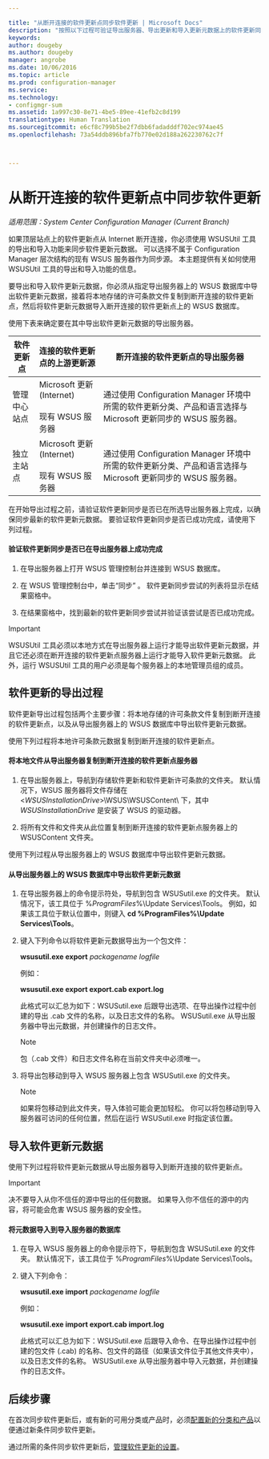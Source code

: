 ```yaml
---

title: "从断开连接的软件更新点同步软件更新 | Microsoft Docs"
description: "按照以下过程可验证导出服务器、导出更新和导入更新元数据上的软件更新同步是否已成功。"
keywords: 
author: dougeby
ms.author: dougeby
manager: angrobe
ms.date: 10/06/2016
ms.topic: article
ms.prod: configuration-manager
ms.service: 
ms.technology:
- configmgr-sum
ms.assetid: 1a997c30-8e71-4be5-89ee-41efb2c8d199
translationtype: Human Translation
ms.sourcegitcommit: e6cf8c799b5be2f7dbb6fadadddf702ec974ae45
ms.openlocfilehash: 73a54ddb896bfa7fb770e02d188a262230762c7f



---
```


# <a name="synchronize-software-updates-from-a-disconnected-software-update-point"></a>从断开连接的软件更新点中同步软件更新  

*适用范围：System Center Configuration Manager (Current Branch)*

 如果顶层站点上的软件更新点从 Internet 断开连接，你必须使用 WSUSUtil 工具的导出和导入功能来同步软件更新元数据。 可以选择不属于 Configuration Manager 层次结构的现有 WSUS 服务器作为同步源。 本主题提供有关如何使用 WSUSUtil 工具的导出和导入功能的信息。  

 要导出和导入软件更新元数据，你必须从指定导出服务器上的 WSUS 数据库中导出软件更新元数据，接着将本地存储的许可条款文件复制到断开连接的软件更新点，然后将软件更新元数据导入断开连接的软件更新点上的 WSUS 数据库。  

 使用下表来确定要在其中导出软件更新元数据的导出服务器。  

|软件更新点|连接的软件更新点的上游更新源|断开连接的软件更新点的导出服务器|  
|---------------------------|-----------------------------------------------------------------|------------------------------------------------------------|  
|管理中心站点|Microsoft 更新 (Internet)<br /><br /> 现有 WSUS 服务器|通过使用 Configuration Manager 环境中所需的软件更新分类、产品和语言选择与 Microsoft 更新同步的 WSUS 服务器。|  
|独立主站点|Microsoft 更新 (Internet)<br /><br /> 现有 WSUS 服务器|通过使用 Configuration Manager 环境中所需的软件更新分类、产品和语言选择与 Microsoft 更新同步的 WSUS 服务器。|  

 在开始导出过程之前，请验证软件更新同步是否已在所选导出服务器上完成，以确保同步最新的软件更新元数据。 要验证软件更新同步是否已成功完成，请使用下列过程。  

#### <a name="to-verify-that-software-updates-synchronization-has-completed-successfully-on-the-export-server"></a>验证软件更新同步是否已在导出服务器上成功完成  

1.  在导出服务器上打开 WSUS 管理控制台并连接到 WSUS 数据库。  

2.  在 WSUS 管理控制台中，单击“同步” 。 软件更新同步尝试的列表将显示在结果窗格中。  

3.  在结果窗格中，找到最新的软件更新同步尝试并验证该尝试是否已成功完成。  

> [!IMPORTANT]  
>  WSUSUtil 工具必须以本地方式在导出服务器上运行才能导出软件更新元数据，并且它还必须在断开连接的软件更新点服务器上运行才能导入软件更新元数据。 此外，运行 WSUSUtil 工具的用户必须是每个服务器上的本地管理员组的成员。  

## <a name="export-process-for-software-updates"></a>软件更新的导出过程  
 软件更新导出过程包括两个主要步骤：将本地存储的许可条款文件复制到断开连接的软件更新点，以及从导出服务器上的 WSUS 数据库中导出软件更新元数据。  

 使用下列过程将本地许可条款元数据复制到断开连接的软件更新点。  

#### <a name="to-copy-local-files-from-the-export-server-to-the-disconnected-software-update-point-server"></a>将本地文件从导出服务器复制到断开连接的软件更新点服务器  

1.  在导出服务器上，导航到存储软件更新和软件更新许可条款的文件夹。 默认情况下，WSUS 服务器将文件存储在 <*WSUSInstallationDrive*>\WSUS\WSUSContent\\ 下，其中 *WSUSInstallationDrive* 是安装了 WSUS 的驱动器。  

2.  将所有文件和文件夹从此位置复制到断开连接的软件更新点服务器上的 WSUSContent 文件夹。  

 使用下列过程从导出服务器上的 WSUS 数据库中导出软件更新元数据。  

#### <a name="to-export-software-updates-metadata-from-the-wsus-database-on-the-export-server"></a>从导出服务器上的 WSUS 数据库中导出软件更新元数据  

1.  在导出服务器上的命令提示符处，导航到包含 WSUSutil.exe 的文件夹。 默认情况下，该工具位于 %*ProgramFiles*%\Update Services\Tools。 例如，如果该工具位于默认位置中，则键入 **cd %ProgramFiles%\Update Services\Tools**。  

2.  键入下列命令以将软件更新元数据导出为一个包文件：  

     **wsusutil.exe export**  *packagename*  *logfile*  

     例如：  

     **wsusutil.exe export export.cab export.log**  

     此格式可以汇总为如下：WSUSutil.exe 后跟导出选项、在导出操作过程中创建的导出 .cab 文件的名称，以及日志文件的名称。 WSUSutil.exe 从导出服务器中导出元数据，并创建操作的日志文件。  

    > [!NOTE]  
    >  包（.cab 文件）和日志文件名称在当前文件夹中必须唯一。  

3.  将导出包移动到导入 WSUS 服务器上包含 WSUSutil.exe 的文件夹。  

    > [!NOTE]  
    >  如果将包移动到此文件夹，导入体验可能会更加轻松。 你可以将包移动到导入服务器可访问的任何位置，然后在运行 WSUSutil.exe 时指定该位置。  

## <a name="import-software-updates-metadata"></a>导入软件更新元数据  
 使用下列过程将软件更新元数据从导出服务器导入到断开连接的软件更新点。  

> [!IMPORTANT]  
>  决不要导入从你不信任的源中导出的任何数据。 如果导入你不信任的源中的内容，将可能会危害 WSUS 服务器的安全性。  

#### <a name="to-import-metadata-to-the-database-of-the-import-server"></a>将元数据导入到导入服务器的数据库  

1.  在导入 WSUS 服务器上的命令提示符下，导航到包含 WSUSutil.exe 的文件夹。 默认情况下，该工具位于 %*ProgramFiles*%\Update Services\Tools。  

2.  键入下列命令：  

     **wsusutil.exe import**  *packagename*  *logfile*  

     例如：  

     **wsusutil.exe import export.cab import.log**  

     此格式可以汇总为如下：WSUSutil.exe 后跟导入命令、在导出操作过程中创建的包文件 (.cab) 的名称、包文件的路径（如果该文件位于其他文件夹中），以及日志文件的名称。 WSUSutil.exe 从导出服务器中导入元数据，并创建操作的日志文件。  

## <a name="next-steps"></a>后续步骤
在首次同步软件更新后，或有新的可用分类或产品时，必须[配置新的分类和产品](configure-classifications-and-products.md)以便通过新条件同步软件更新。

通过所需的条件同步软件更新后，[管理软件更新的设置](manage-settings-for-software-updates.md)。  



<!--HONumber=Dec16_HO3-->


